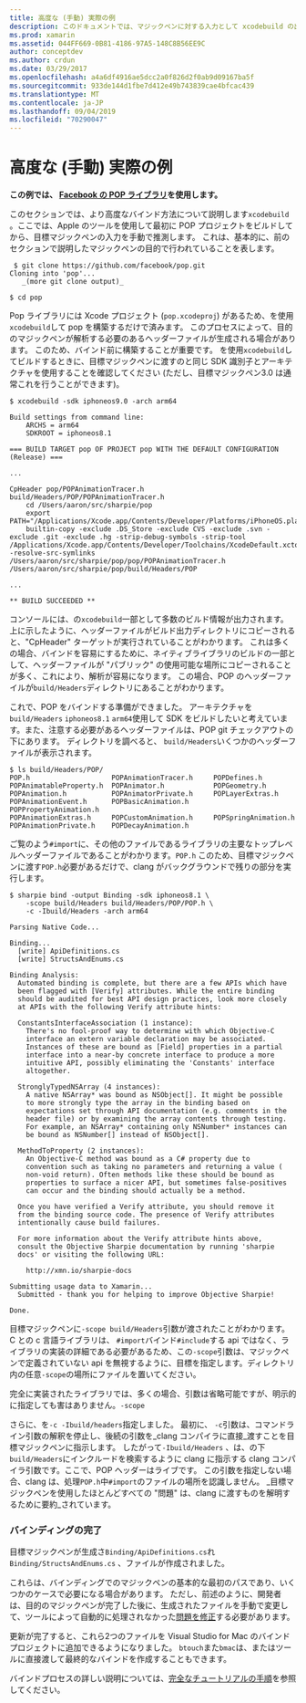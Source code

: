 ```yaml
---
title: 高度な (手動) 実際の例
description: このドキュメントでは、マジックペンに対する入力として xcodebuild の出力を使用する方法について説明します。これにより、マジックペンがどのような目的で行われているかについての洞察が得られます。
ms.prod: xamarin
ms.assetid: 044FF669-0B81-4186-97A5-148C8B56EE9C
author: conceptdev
ms.author: crdun
ms.date: 03/29/2017
ms.openlocfilehash: a4a6df4916ae5dcc2a0f826d2f0ab9d09167ba5f
ms.sourcegitcommit: 933de144d1fbe7d412e49b743839cae4bfcac439
ms.translationtype: MT
ms.contentlocale: ja-JP
ms.lasthandoff: 09/04/2019
ms.locfileid: "70290047"
---
```

# <a name="advanced-manual-real-world-example"></a>高度な (手動) 実際の例

**この例では、 [Facebook の POP ライブラリ](https://github.com/facebook/pop)を使用します。**

このセクションでは、より高度なバインド方法について説明します`xcodebuild` 。ここでは、Apple のツールを使用して最初に POP プロジェクトをビルドしてから、目標マジックペンの入力を手動で推測します。 これは、基本的に、前のセクションで説明したマジックペンの目的で行われていることを表します。

```
 $ git clone https://github.com/facebook/pop.git
Cloning into 'pop'...
   _(more git clone output)_

$ cd pop
```

Pop ライブラリには Xcode プロジェクト (`pop.xcodeproj`) があるため、を使用`xcodebuild`して pop を構築するだけで済みます。 このプロセスによって、目的のマジックペンが解析する必要のあるヘッダーファイルが生成される場合があります。 このため、バインド前に構築することが重要です。 を使用`xcodebuild`してビルドするときに、目標マジックペンに渡すのと同じ SDK 識別子とアーキテクチャを使用することを確認してください (ただし、目標マジックペン3.0 は通常これを行うことができます)。

```
$ xcodebuild -sdk iphoneos9.0 -arch arm64

Build settings from command line:
    ARCHS = arm64
    SDKROOT = iphoneos8.1
 
=== BUILD TARGET pop OF PROJECT pop WITH THE DEFAULT CONFIGURATION (Release) ===
 
...
 
CpHeader pop/POPAnimationTracer.h build/Headers/POP/POPAnimationTracer.h
    cd /Users/aaron/src/sharpie/pop
    export PATH="/Applications/Xcode.app/Contents/Developer/Platforms/iPhoneOS.platform/Developer/usr/bin:/Applications/Xcode.app/Contents/Developer/usr/bin:/Users/aaron/bin::/usr/local/bin:/usr/bin:/bin:/usr/sbin:/sbin:/opt/X11/bin:/usr/local/git/bin:/Users/aaron/.rvm/bin"
    builtin-copy -exclude .DS_Store -exclude CVS -exclude .svn -exclude .git -exclude .hg -strip-debug-symbols -strip-tool /Applications/Xcode.app/Contents/Developer/Toolchains/XcodeDefault.xctoolchain/usr/bin/strip -resolve-src-symlinks /Users/aaron/src/sharpie/pop/pop/POPAnimationTracer.h /Users/aaron/src/sharpie/pop/build/Headers/POP
 
...
 
** BUILD SUCCEEDED **
```

コンソールには、の`xcodebuild`一部として多数のビルド情報が出力されます。 上に示したように、ヘッダーファイルがビルド出力ディレクトリにコピーされると、"CpHeader" ターゲットが実行されていることがわかります。 これは多くの場合、バインドを容易にするために、ネイティブライブラリのビルドの一部として、ヘッダーファイルが "パブリック" の使用可能な場所にコピーされることが多く、これにより、解析が容易になります。 この場合、POP のヘッダーファイルが`build/Headers`ディレクトリにあることがわかります。

これで、POP をバインドする準備ができました。 アーキテクチャを`build/Headers` `iphoneos8.1` `arm64`使用して SDK をビルドしたいと考えています。また、注意する必要があるヘッダーファイルは、POP git チェックアウトの下にあります。 ディレクトリを調べると、 `build/Headers`いくつかのヘッダーファイルが表示されます。

```
$ ls build/Headers/POP/
POP.h                    POPAnimationTracer.h     POPDefines.h
POPAnimatableProperty.h  POPAnimator.h            POPGeometry.h
POPAnimation.h           POPAnimatorPrivate.h     POPLayerExtras.h
POPAnimationEvent.h      POPBasicAnimation.h      POPPropertyAnimation.h
POPAnimationExtras.h     POPCustomAnimation.h     POPSpringAnimation.h
POPAnimationPrivate.h    POPDecayAnimation.h
```

ご覧のよう`#import`に、その他のファイルであるライブラリの主要なトップレベルヘッダーファイルであることがわかります。`POP.h` このため、目標マジックペンに渡す`POP.h`必要があるだけで、clang がバックグラウンドで残りの部分を実行します。

```
$ sharpie bind -output Binding -sdk iphoneos8.1 \
    -scope build/Headers build/Headers/POP/POP.h \
    -c -Ibuild/Headers -arch arm64

Parsing Native Code...

Binding...
  [write] ApiDefinitions.cs
  [write] StructsAndEnums.cs

Binding Analysis:
  Automated binding is complete, but there are a few APIs which have
  been flagged with [Verify] attributes. While the entire binding
  should be audited for best API design practices, look more closely
  at APIs with the following Verify attribute hints:

  ConstantsInterfaceAssociation (1 instance):
    There's no fool-proof way to determine with which Objective-C
    interface an extern variable declaration may be associated.
    Instances of these are bound as [Field] properties in a partial
    interface into a near-by concrete interface to produce a more
    intuitive API, possibly eliminating the 'Constants' interface
    altogether.

  StronglyTypedNSArray (4 instances):
    A native NSArray* was bound as NSObject[]. It might be possible
    to more strongly type the array in the binding based on
    expectations set through API documentation (e.g. comments in the
    header file) or by examining the array contents through testing.
    For example, an NSArray* containing only NSNumber* instances can
    be bound as NSNumber[] instead of NSObject[].

  MethodToProperty (2 instances):
    An Objective-C method was bound as a C# property due to
    convention such as taking no parameters and returning a value (
    non-void return). Often methods like these should be bound as
    properties to surface a nicer API, but sometimes false-positives
    can occur and the binding should actually be a method.

  Once you have verified a Verify attribute, you should remove it
  from the binding source code. The presence of Verify attributes
  intentionally cause build failures.

  For more information about the Verify attribute hints above,
  consult the Objective Sharpie documentation by running 'sharpie
  docs' or visiting the following URL:

    http://xmn.io/sharpie-docs

Submitting usage data to Xamarin...
  Submitted - thank you for helping to improve Objective Sharpie!

Done.
```

目標マジックペンに`-scope build/Headers`引数が渡されたことがわかります。 C との c 言語ライブラリは、 `#import`バインド`#include`する api ではなく、ライブラリの実装の詳細である必要があるため、この`-scope`引数は、マジックペンで定義されていない api を無視するように、目標を指定します。ディレクトリ内の任意`-scope`の場所にファイルを置いてください。

完全に実装されたライブラリでは、多くの場合、引数は省略可能ですが、明示的に指定しても害はありません。`-scope`

さらに、を`-c -Ibuild/headers`指定しました。 最初に、 `-c`引数は、コマンドライン引数の解釈を停止し、後続の引数を_clang コンパイラに直接_渡すことを目標マジックペンに指示します。 したがって`-Ibuild/Headers` 、は、の下`build/Headers`にインクルードを検索するように clang に指示する clang コンパイラ引数です。ここで、POP ヘッダーはライブです。 この引数を指定しない場合、clang は、処理`POP.h`中`#import`のファイルの場所を認識しません。 _目標マジックペンを使用したほとんどすべての "問題" は、clang に渡すものを解明するために要約_されています。

### <a name="completing-the-binding"></a>バインディングの完了

目標マジックペンが生成さ`Binding/ApiDefinitions.cs`れ`Binding/StructsAndEnums.cs` 、ファイルが作成されました。

これらは、バインディングでのマジックペンの基本的な最初のパスであり、いくつかのケースで必要になる場合があります。 ただし、前述のように、開発者は、目的のマジックペンが完了した後に、生成されたファイルを手動で変更して、ツールによって自動的に処理されなかった[問題を修正](~/cross-platform/macios/binding/objective-sharpie/platform/apidefinitions-structsandenums.md)する必要があります。

更新が完了すると、これら2つのファイルを Visual Studio for Mac のバインドプロジェクトに追加できるようになりました。 `btouch`また`bmac`は、またはツールに直接渡して最終的なバインドを作成することもできます。

バインドプロセスの詳しい説明については、[完全なチュートリアルの手順](~/ios/platform/binding-objective-c/walkthrough.md)を参照してください。
